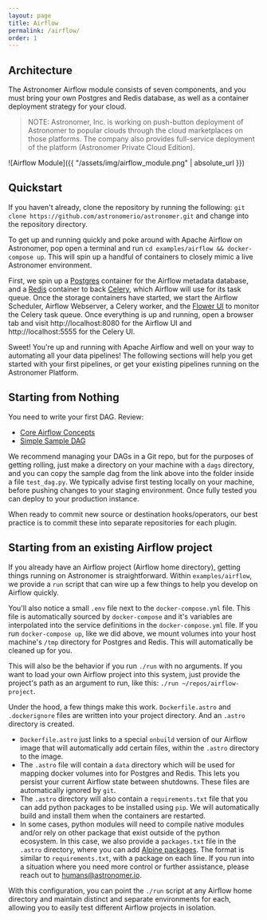 ```yaml
---
layout: page
title: Airflow
permalink: /airflow/
order: 1
---
```


## Architecture

The Astronomer Airflow module consists of seven components, and you must bring
your own Postgres and Redis database, as well as a container deployment strategy
for your cloud.

> NOTE: Astronomer, Inc. is working on push-button deployment of Astronomer
to popular clouds through the cloud marketplaces on those platforms. The
company also provides full-service deployment of the platform (Astronomer Private Cloud Edition).

![Airflow Module]({{ "/assets/img/airflow_module.png" | absolute_url }})

## Quickstart
If you haven't already, clone the repository by running the following: `git clone https://github.com/astronomerio/astronomer.git` and change into the repository directory.

To get up and running quickly and poke around with Apache Airflow on Astronomer, pop open a terminal and run `cd examples/airflow && docker-compose up`. This will spin up a handful of containers to closely mimic a live Astronomer environment.

First, we spin up a [Postgres](https://www.postgresql.org/) container for the Airflow metadata database, and a [Redis](https://redis.io/) container to back [Celery](http://www.celeryproject.org/), which Airflow will use for its task queue. Once the storage containers have started, we start the Airflow Scheduler, Airflow Webserver, a Celery worker, and the [Flower UI](http://flower.readthedocs.io/en/latest/) to monitor the Celery task queue. Once everything is up and running, open a browser tab and visit http://localhost:8080 for the Airflow UI and http://localhost:5555 for the Celery UI.

Sweet! You're up and running with Apache Airflow and well on your way to automating all your data pipelines! The following sections will help you get started with your first pipelines, or get your existing pipelines running on the Astronomer Platform.

## Starting from Nothing
You need to write your first DAG. Review:

* [Core Airflow Concepts](https://docs.astronomer.io/v2/apache_airflow/tutorial/core-airflow-concepts.html)
* [Simple Sample DAG](https://docs.astronomer.io/v2/apache_airflow/tutorial/sample-dag.html)

We recommend managing your DAGs in a Git repo, but for the purposes of getting rolling, just make a directory on your machine with a `dags` directory, and you can copy the sample dag from the link above into the folder inside a file `test_dag.py`.
We typically advise first testing locally on your machine, before pushing changes to your staging environment. Once fully tested you can deploy to your production instance. 

When ready to commit new source or destination hooks/operators, our best practice is to commit these into separate repositories for each plugin.

## Starting from an existing Airflow project
If you already have an Airflow project (Airflow home directory), getting things running on Astronomer is straightforward. Within `examples/airflow`, we provide a `run` script that can wire up a few things to help you develop on Airflow quickly.

You'll also notice a small `.env` file next to the `docker-compose.yml` file. This file is automatically sourced by `docker-compose` and it's variables are interpolated into the service definitions in the `docker-compose.yml` file. If you run `docker-compose up`, like we did above, we mount volumes into your host machine's `/tmp` directory for Postgres and Redis. This will automatically be cleaned up for you.

This will also be the behavior if you run `./run` with no arguments. If you want to load your own Airflow project into this system, just provide the project's path as an argument to run, like this: `./run ~/repos/airflow-project`.

Under the hood, a few things make this work. `Dockerfile.astro` and `.dockerignore` files are written into your project directory. And an `.astro` directory is created.
- `Dockerfile.astro` just links to a special `onbuild` version of our Airflow image that will automatically add certain files, within the `.astro` directory to the image.
- The `.astro` file will contain a `data` directory which will be used for mapping docker volumes into for Postgres and Redis. This lets you persist your current Airflow state between shutdowns. These files are automatically ignored by `git`.
- The `.astro` directory will also contain a `requirements.txt` file that you can add python packages to be installed using `pip`. We will automatically build and install them when the containers are restarted.
- In some cases, python modules will need to compile native modules and/or rely on other package that exist outside of the python ecosystem. In this case, we also provide a `packages.txt` file in the `.astro` directory, where you can add [Alpine packages](https://pkgs.alpinelinux.org/packages). The format is similar to `requirements.txt`, with a package on each line. If you run into a situation where you need more control or further assistance, please reach out to humans@astronomer.io.

With this configuration, you can point the `./run` script at any Airflow home directory and maintain distinct and separate environments for each, allowing you to easily test different Airflow projects in isolation.
